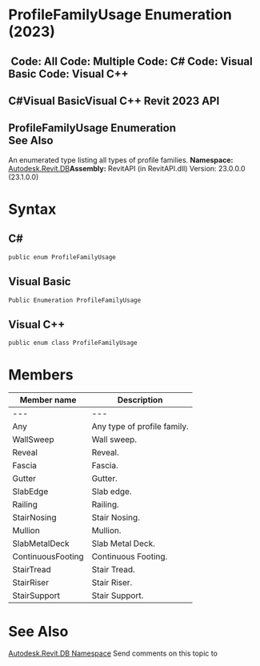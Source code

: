 # ProfileFamilyUsage Enumeration (2023)

﻿
 Code: All Code: Multiple Code: C# Code: Visual Basic Code: Visual C++   
---  
C#Visual BasicVisual C++
Revit 2023 API  
---  
ProfileFamilyUsage Enumeration  
See Also  
---  
An enumerated type listing all types of profile families. 
**Namespace:** [Autodesk.Revit.DB](87546ba7-461b-c646-cbb1-2cb8f5bff8b2.md "Autodesk.Revit.DB Namespace")**Assembly:** RevitAPI (in RevitAPI.dll) Version: 23.0.0.0 (23.1.0.0)
# Syntax
C#  
---  
```text
public enum ProfileFamilyUsage
```
  
Visual Basic  
---  
```text
Public Enumeration ProfileFamilyUsage
```
  
Visual C++  
---  
```text
public enum class ProfileFamilyUsage
```
  
# Members
| Member name | Description |
| --- | --- |
| --- | --- |
| Any | Any type of profile family. |
| WallSweep | Wall sweep. |
| Reveal | Reveal. |
| Fascia | Fascia. |
| Gutter | Gutter. |
| SlabEdge | Slab edge. |
| Railing | Railing. |
| StairNosing | Stair Nosing. |
| Mullion | Mullion. |
| SlabMetalDeck | Slab Metal Deck. |
| ContinuousFooting | Continuous Footing. |
| StairTread | Stair Tread. |
| StairRiser | Stair Riser. |
| StairSupport | Stair Support. |

# See Also
[Autodesk.Revit.DB Namespace](87546ba7-461b-c646-cbb1-2cb8f5bff8b2.md "Autodesk.Revit.DB Namespace")
Send comments on this topic to 